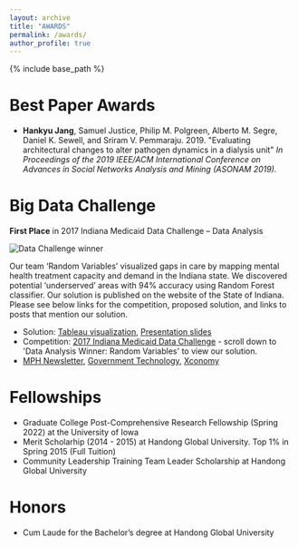 ```yaml
---
layout: archive
title: "AWARDS"
permalink: /awards/
author_profile: true
---
```


{% include base_path %}

Best Paper Awards
======
- <strong>Hankyu Jang</strong>, Samuel Justice, Philip M. Polgreen, Alberto M. Segre, Daniel K. Sewell, and Sriram V. Pemmaraju. 2019. &quot;Evaluating architectural changes to alter pathogen dynamics in a dialysis unit&quot; <i>In Proceedings of the 2019 IEEE/ACM International Conference on Advances in Social Networks Analysis and Mining (ASONAM 2019).</i> 

Big Data Challenge
======
<strong>First Place</strong> in 2017 Indiana Medicaid Data Challenge – Data Analysis

![Data Challenge winner](http://HankyuJang.github.io/images/2017-Indiana-Medicaid-Data-Challenge.jpg)

Our team ‘Random Variables’ visualized gaps in care by mapping mental health treatment capacity and demand in the Indiana state. We discovered potential ‘underserved’ areas with 94% accuracy using Random Forest classifier. Our solution is published on the website of the State of Indiana. Please see below links for the competition, proposed solution, and links to posts that mention our solution.

- Solution: [Tableau visualization](https://public.tableau.com/profile/jivitesh.poojary1464#!/vizhome/INMedicaidChallenge-MentalHealth/ProjectOverview?publish=yes), [Presentation slides](https://prezi.com/view/w8lmPrFwuUAa4oclYSyI/)
- Competition: [2017 Indiana Medicaid Data Challenge](https://www.in.gov/mph/projects/medicaid-optimization/2017-indiana-medicaid-data-challenge/) - scroll down to 'Data Analysis Winner: Random Variables' to view our solution.
- [MPH Newsletter](https://calendar.in.gov/site/mph/event/mph-december-2017-newsletter/), [Government Technology](https://www.govtech.com/data/indiana-medicaid-data-challenge-released-historic-levels-of-information-identified-millions-in-potential-savings.html), [Xconomy](https://xconomy.com/indiana/2017/11/03/indianas-open-data-hub-allows-public-to-address-states-challenges/)

Fellowships
======
- Graduate College Post-Comprehensive Research Fellowship (Spring 2022) at the University of Iowa
- Merit Scholarhip (2014 - 2015) at Handong Global University. Top 1% in Spring 2015 (Full Tuition)
- Community Leadership Training Team Leader Scholarship at Handong Global University

Honors
======
- Cum Laude for the Bachelor’s degree at Handong Global University
